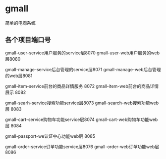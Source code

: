 # gmall
简单的电商系统

各个项目端口号
------------------------


gmall-user-service用户服务的service层8070
gmall-user-web用户服务的web层8080


gmall-manage-service后台管理的service层8071
gmall-manage-web后台管理的web层8081

gmall-item-service前台的商品详情服务 8072
gmall-item-web前台的商品详情展示 8082

gmall-searh-service搜索功能service层8073
gmall-search-web搜索功能web层 8083

gmall-cart-service购物车功能service层8074
gmall-cart-web购物车功能web层 8084


gmall-passport-we认证中心功能web层 8085

gmall-order-service订单功能service层8076
gmall-order-web订单功能web层 8086

 
